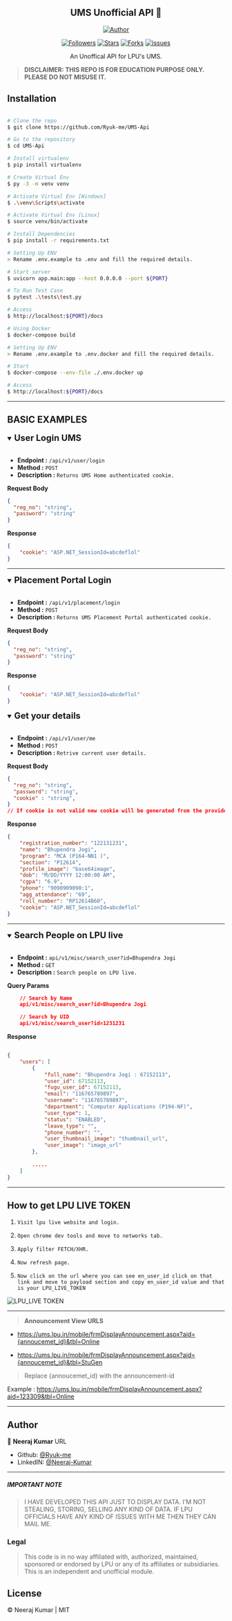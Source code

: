 <h2 align='center'>UMS Unofficial API 🤫</h2>
<p align="center">
<a href="https://github.com/Ryuk-me"><img title="Author" src="https://img.shields.io/badge/Author-Ryuk--me-red.svg?style=for-the-badge&logo=github"></a>
</p>

<p align="center">
<a href="https://github.com/Ryuk-me"><img title="Followers" src="https://img.shields.io/github/followers/Ryuk-me?color=teal&style=flat-square"></a>
<a href="https://github.com/Ryuk-me/UMS-Api/stargazers/"><img title="Stars" src="https://img.shields.io/github/stars/ryuk-me/UMS-Api?color=brown&style=flat-square"></a>
<a href="https://github.com/Ryuk-me/UMS-Api/network/members"><img title="Forks" src="https://img.shields.io/github/forks/ryuk-me/UMS-Api?color=lightgrey&style=flat-square"></a>
<a href="https://github.com/Ryuk-me/UMS-Api/issues"><img title="issues" src="https://img.shields.io/github/issues/Ryuk-me/UMS-Api?style=flat-square">
</a>

</p>

<p align="center">
    An Unoffical API for LPU's UMS.
</p>

> **DISCLAIMER: THIS REPO IS FOR EDUCATION PURPOSE ONLY. PLEASE DO NOT MISUSE IT.**



## Installation

```sh

# Clone the repo
$ git clone https://github.com/Ryuk-me/UMS-Api

# Go to the repository
$ cd UMS-Api

# Install virtualenv
$ pip install virtualenv

# Create Virtual Env
$ py -3 -m venv venv

# Activate Virtual Env [Windows]
$ .\venv\Scripts\activate

# Activate Virtual Env [Linux]
$ source venv/bin/activate

# Install Dependencies
$ pip install -r requirements.txt

# Setting Up ENV
> Rename .env.example to .env and fill the required details.

# Start server
$ uvicorn app.main:app --host 0.0.0.0 --port ${PORT}

# To Run Test Case
$ pytest .\tests\test.py

# Access
$ http://localhost:${PORT}/docs

# Using Docker
$ docker-compose build

# Setting Up ENV
> Rename .env.example to .env.docker and fill the required details.

# Start
$ docker-compose --env-file ./.env.docker up

# Access
$ http://localhost:${PORT}/docs

```

---

## BASIC EXAMPLES

<details open>
<summary style='font-size: 15px'><span style='font-size: 20px;font-weight:bold;'>User Login UMS</span></summary>

<br/>  

  - **Endpoint :** `/api/v1/user/login`
  - **Method :** `POST`
  - **Description :** `Returns UMS Home authenticated cookie.`


**Request Body**
```json
{
  "reg_no": "string",
  "password": "string"
}
```
**Response**
```json
{
    "cookie": "ASP.NET_SessionId=abcdeflol"
}
```
</details>

---

<details open>
<summary style='font-size: 15px'><span style='font-size: 20px;font-weight:bold;'>Placement Portal Login</span></summary>

<br/>  

  - **Endpoint :** `/api/v1/placement/login`
  - **Method :** `POST`
  - **Description :** `Returns UMS Placement Portal authenticated cookie.`


**Request Body**
```json
{
  "reg_no": "string",
  "password": "string"
}
```
**Response**
```json
{
    "cookie": "ASP.NET_SessionId=abcdeflol"
}
```
</details>

<details open>
<summary style='font-size: 15px'><span style='font-size: 20px;font-weight:bold;'>Get your details</span></summary>

<br/>  

  - **Endpoint :** `/api/v1/user/me`
  - **Method :** `POST`
  - **Description :** `Retrive current user details.`


**Request Body**
```json
{
  "reg_no": "string",
  "password": "string",
  "cookie" : "string",
}
// If cookie is not valid new cookie will be generated from the provided reg_no and password and new cookie will be sent back in response. 
```
**Response**
```json
{
    "registration_number": "122131231",
    "name": "Bhupendra Jogi",
    "program": "MCA (P164-NN1 )",
    "section": "P12614",
    "profile_image": "base64image",
    "dob": "M/DD/YYYY 12:00:00 AM",
    "cgpa": "6.9",
    "phone": "9090909090:1",
    "agg_attendance": "69",
    "roll_number": "RP12614B60",
    "cookie": "ASP.NET_SessionId=abcdeflol"
}
```
</details>

---

<details open>
<summary style='font-size: 15px'><span style='font-size: 20px;font-weight:bold;'>Search People on LPU live</span></summary>

<br/>  

  - **Endpoint :** `api/v1/misc/search_user?id=Bhupendra Jogi`
  - **Method :** `GET`
  - **Description :** `Search people on LPU live.`


**Query Params**
```json
    // Search by Name
    api/v1/misc/search_user?id=Bhupendra Jogi

    // Search by UID
    api/v1/misc/search_user?id=1231231
```
**Response**
```json

{
    "users": [
        {
            "full_name": "Bhupendra Jogi : 67152113",
            "user_id": 67152113,
            "fugu_user_id": 67152113,
            "email": "116765789897",
            "username": "116765789897",
            "department": "Computer Applications (P194-NF)",
            "user_type": 1,
            "status": "ENABLED",
            "leave_type": "",
            "phone_number": "",
            "user_thumbnail_image": "thumbnail_url",
            "user_image": "image_url"
        },
        
        .....
    ]
}
```
</details>

---

## How to get LPU LIVE TOKEN

1. `Visit lpu live website and login.`

2. `Open chrome dev tools and move to networks tab.`

3. `Apply filter FETCH/XHR.`

4. `Now refresh page.`

5. `Now click on the url where you can see en_user_id click on that link and move to payload section and copy en_user_id value and that is your LPU_LIVE_TOKEN` 

![LPU_LIVE TOKEN](./assets/live_token.png)

---

> **Announcement View URLS**


- https://ums.lpu.in/mobile/frmDisplayAnnouncement.aspx?aid={annoucemet_id}&tbl=Online
    
- https://ums.lpu.in/mobile/frmDisplayAnnouncement.aspx?aid={annoucemet_id}&tbl=StuGen

> Replace {annoucemet_id} with the announcement-id

Example : https://ums.lpu.in/mobile/frmDisplayAnnouncement.aspx?aid=123309&tbl=Online

---

## Author

👤 **Neeraj Kumar** URL

* Github: [@Ryuk-me](https://github.com/Ryuk-me)
* LinkedIN: [@Neeraj-Kumar](https://www.linkedin.com/in/neeraj-kumar-5178281b0/)

---

##### IMPORTANT NOTE
> I HAVE DEVELOPED THIS API JUST TO DISPLAY DATA. I'M NOT STEALING, STORING, SELLING  ANY KIND OF DATA. IF LPU OFFICIALS HAVE ANY KIND OF ISSUES WITH ME THEN THEY CAN MAIL ME.

### Legal
> This code is in no way affiliated with, authorized, maintained, sponsored or endorsed by LPU or any of its affiliates or subsidiaries. This is an independent and unofficial module.

## License
&copy; Neeraj Kumar | MIT